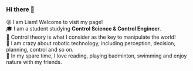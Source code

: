 ### Hi there 👋

😜 I am Liam! Welcome to visit my page!     
🎓 I am a student studying __Control Science & Control Engineer__.       
🚀 Control theory is what I consider as the key to manipulate the world!    
🤖 I am crazy about robotic technology, including perception, decision, planning, control and so on.    
🥳 In my spare time, I love reading, playing badminton, swimming and enjoy nature with my friends.    


<!--
**Soil-L/Soil-L** is a ✨ _special_ ✨ repository because its `README.md` (this file) appears on your GitHub profile.

Here are some ideas to get you started:

- 🔭 I’m currently working on ...
- 🌱 I’m currently learning ...
- 👯 I’m looking to collaborate on ...
- 🤔 I’m looking for help with ...
- 💬 Ask me about ...
- 📫 How to reach me: ...
- 😄 Pronouns: ...
- ⚡ Fun fact: ...
-->
